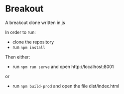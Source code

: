 # Breakout
A breakout clone written in js

In order to run:
* clone the repository
* run `npm install`

Then either:
* run `npm run serve` and open http://localhost:8001

or 
* run `npm build-prod` and open the file dist/index.html
